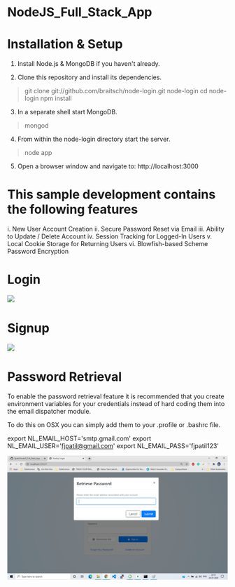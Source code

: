 # NodeJS_Full_Stack_App


# Installation & Setup

1. Install Node.js & MongoDB if you haven't already.

2. Clone this repository and install its dependencies.
 > git clone git://github.com/braitsch/node-login.git node-login
 > cd node-login
 > npm install

3. In a separate shell start MongoDB.
 > mongod

4. From within the node-login directory start the server.
 > node app

5. Open a browser window and navigate to: http://localhost:3000

# This sample development contains the following features
i.   New User Account Creation
ii.  Secure Password Reset via Email
iii. Ability to Update / Delete Account
iv.  Session Tracking for Logged-In Users
v.   Local Cookie Storage for Returning Users
vi.  Blowfish-based Scheme Password Encryption

# Login
![](images/node-login.jpg)

# Signup
![](images/signup.jpg)


# Password Retrieval
To enable the password retrieval feature it is recommended that you create environment variables for your credentials instead of hard coding them into the email dispatcher module.

To do this on OSX you can simply add them to your .profile or .bashrc file.

export NL_EMAIL_HOST='smtp.gmail.com'
export NL_EMAIL_USER='fjpatil@gmail.com'
export NL_EMAIL_PASS='fjpatil123'

 ![](images/retrieve-password.jpg)
